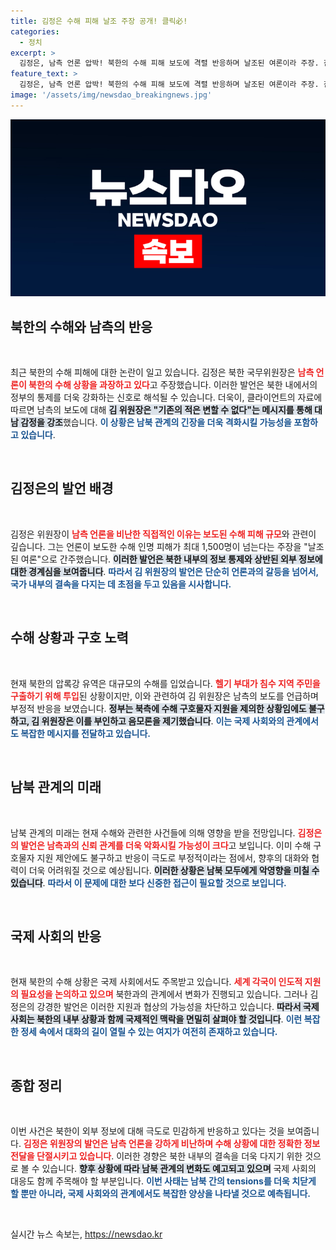 ```yaml
---
title: 김정은 수해 피해 날조 주장 공개! 클릭必!
categories:
  - 정치
excerpt: >
  김정은, 남측 언론 압박! 북한의 수해 피해 보도에 격렬 반응하며 날조된 여론이라 주장. 침수 지역 주민 구출 현장을 방문한 김 위원장의 발언 뒤엔 정치적 의도가 숨겨져 있다. 클릭해 그 배경을 알아보세요!
feature_text: >
  김정은, 남측 언론 압박! 북한의 수해 피해 보도에 격렬 반응하며 날조된 여론이라 주장. 침수 지역 주민 구출 현장을 방문한 김 위원장의 발언 뒤엔 정치적 의도가 숨겨져 있다. 클릭해 그 배경을 알아보세요!
image: '/assets/img/newsdao_breakingnews.jpg'
---
```


<p><img src="/assets/img/newsdao_breakingnews.jpg" alt="flaretime 속보" /></p>

<h2 data-ke-size="size26">북한의 수해와 남측의 반응</h2>

<p data-ke-size="size16">&nbsp;</p>

<p>최근 북한의 수해 피해에 대한 논란이 일고 있습니다. 김정은 북한 국무위원장은 <b><span style="color: #ee2323;">남측 언론이 북한의 수해 상황을 과장하고 있다</span></b>고 주장했습니다. 이러한 발언은 북한 내에서의 정부의 통제를 더욱 강화하는 신호로 해석될 수 있습니다. 더욱이, 클라이언트의 자료에 따르면 남측의 보도에 대해 <b><span style="background-color: #21538527;">김 위원장은 "기존의 적은 변할 수 없다"는 메시지를 통해 대남 감정을 강조</span></b>했습니다. <b><span style="color: #1a5490;">이 상황은 남북 관계의 긴장을 더욱 격화시킬 가능성을 포함하고 있습니다</span></b>.</p>

<p data-ke-size="size16">&nbsp;</p>

<h2 data-ke-size="size26">김정은의 발언 배경</h2>

<p data-ke-size="size16">&nbsp;</p>

<p>김정은 위원장이 <b><span style="color: #ee2323;">남측 언론을 비난한 직접적인 이유는 보도된 수해 피해 규모</span></b>와 관련이 깊습니다. 그는 언론이 보도한 수해 인명 피해가 최대 1,500명이 넘는다는 주장을 "날조된 여론"으로 간주했습니다. <b><span style="background-color: #21538527;">이러한 발언은 북한 내부의 정보 통제와 상반된 외부 정보에 대한 경계심을 보여줍니다</span></b>. <b><span style="color: #1a5490;">따라서 김 위원장의 발언은 단순히 언론과의 갈등을 넘어서, 국가 내부의 결속을 다지는 데 초점을 두고 있음을 시사합니다.</span></b></p>

<p data-ke-size="size16">&nbsp;</p>

<h2 data-ke-size="size26">수해 상황과 구호 노력</h2>

<p data-ke-size="size16">&nbsp;</p>

<p>현재 북한의 압록강 유역은 대규모의 수해를 입었습니다. <b><span style="color: #ee2323;">헬기 부대가 침수 지역 주민을 구출하기 위해 투입</span></b>된 상황이지만, 이와 관련하여 김 위원장은 남측의 보도를 언급하며 부정적 반응을 보였습니다. <b><span style="background-color: #21538527;">정부는 북측에 수해 구호물자 지원을 제의한 상황임에도 불구하고, 김 위원장은 이를 부인하고 음모론을 제기했습니다</span></b>. <b><span style="color: #1a5490;">이는 국제 사회와의 관계에서도 복잡한 메시지를 전달하고 있습니다.</span></b></p>

<p data-ke-size="size16">&nbsp;</p>

<h2 data-ke-size="size26">남북 관계의 미래</h2>

<p data-ke-size="size16">&nbsp;</p>

<p>남북 관계의 미래는 현재 수해와 관련한 사건들에 의해 영향을 받을 전망입니다. <b><span style="color: #ee2323;">김정은의 발언은 남측과의 신뢰 관계를 더욱 악화시킬 가능성이 크다</span></b>고 보입니다. 이미 수해 구호물자 지원 제안에도 불구하고 반응이 극도로 부정적이라는 점에서, 향후의 대화와 협력이 더욱 어려워질 것으로 예상됩니다. <b><span style="background-color: #21538527;">이러한 상황은 남북 모두에게 악영향을 미칠 수 있습니다</span></b>. <b><span style="color: #1a5490;">따라서 이 문제에 대한 보다 신중한 접근이 필요할 것으로 보입니다.</span></b></p>

<p data-ke-size="size16">&nbsp;</p>

<h2 data-ke-size="size26">국제 사회의 반응</h2>

<p data-ke-size="size16">&nbsp;</p>

<p>현재 북한의 수해 상황은 국제 사회에서도 주목받고 있습니다. <b><span style="color: #ee2323;">세계 각국이 인도적 지원의 필요성을 논의하고 있으며</span></b> 북한과의 관계에서 변화가 진행되고 있습니다. 그러나 김정은의 강경한 발언은 이러한 지원과 협상의 가능성을 차단하고 있습니다. <b><span style="background-color: #21538527;">따라서 국제 사회는 북한의 내부 상황과 함께 국제적인 맥락을 면밀히 살펴야 할 것입니다</span></b>. <b><span style="color: #1a5490;">이런 복잡한 정세 속에서 대화의 길이 열릴 수 있는 여지가 여전히 존재하고 있습니다.</span></b></p>

<p data-ke-size="size16">&nbsp;</p>

<h2 data-ke-size="size26">종합 정리</h2>

<p data-ke-size="size16">&nbsp;</p>

<p>이번 사건은 북한이 외부 정보에 대해 극도로 민감하게 반응하고 있다는 것을 보여줍니다. <b><span style="color: #ee2323;">김정은 위원장의 발언은 남측 언론을 강하게 비난하며 수해 상황에 대한 정확한 정보 전달을 단절시키고 있습니다</span></b>. 이러한 경향은 북한 내부의 결속을 더욱 다지기 위한 것으로 볼 수 있습니다. <b><span style="background-color: #21538527;">향후 상황에 따라 남북 관계의 변화도 예고되고 있으며</span></b> 국제 사회의 대응도 함께 주목해야 할 부분입니다. <b><span style="color: #1a5490;">이번 사태는 남북 간의 tensions를 더욱 치닫게 할 뿐만 아니라, 국제 사회와의 관계에서도 복잡한 양상을 나타낼 것으로 예측됩니다.</span></b></p>

<p data-ke-size="size16">&nbsp;</p>
실시간 뉴스 속보는, <a href="https://newsdao.kr" rel="dofollow">https://newsdao.kr</a>


